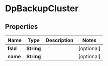 # DpBackupCluster

## Properties
Name | Type | Description | Notes
------------ | ------------- | ------------- | -------------
**fsId** | **String** |  |  [optional]
**name** | **String** |  |  [optional]
